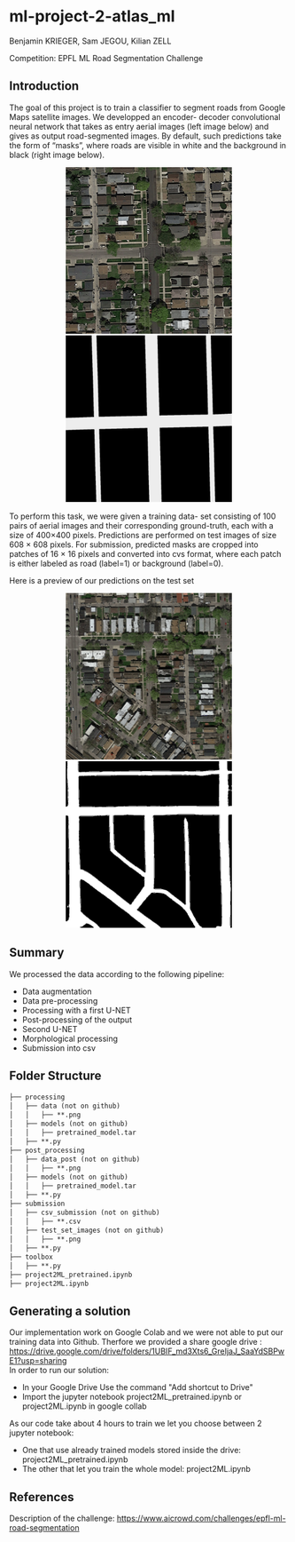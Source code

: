 # ml-project-2-atlas_ml
Benjamin KRIEGER, Sam JEGOU, Kilian ZELL

Competition: EPFL ML Road Segmentation Challenge

## Introduction
The goal of this project is to train a classifier to segment roads
from Google Maps satellite images. We developped an encoder-
decoder convolutional neural network that takes as entry
aerial images (left image below) and gives as output road-segmented images.
By default, such predictions take the form of “masks”,
where roads are visible in white and the background in
black (right image below).

<p align="center">
  <img src="./Images/sat_img.png" alt="Example of satellite image" width="300"/>
  <img src="./Images/gt_img.png" alt="Corresponding mask" width="300"/>
</p>

To perform this task, we were given a training data-
set consisting of 100 pairs of aerial images and their
corresponding ground-truth, each with a size of 400×400
pixels. Predictions are performed on test images of size 608 × 608 pixels. 
For submission,
predicted masks are cropped into patches of 16 × 16 pixels
and converted into cvs format, where each patch is either
labeled as road (label=1) or background (label=0).

Here is a preview of our predictions on the test set
<p align="center">
  <img src="./Images/test_10.png" alt="Example of test image" width="300"/>
  <img src="./Images/pred_test_010.png" alt="Predicted mask" width="300"/>
</p>

## Summary
We processed the data according to the following pipeline:
  - Data augmentation
  - Data pre-processing 
  - Processing with a first U-NET 
  - Post-processing of the output 
  - Second U-NET 
  - Morphological processing 
  - Submission into csv

## Folder Structure
```
├── processing  
│   ├── data (not on github)  
│   │   ├── **.png  
│   ├── models (not on github)  
│   │   ├── pretrained_model.tar  
│   ├── **.py  
├── post_processing  
│   ├── data_post (not on github)  
│   │   ├── **.png  
│   ├── models (not on github)  
│   │   ├── pretrained_model.tar  
│   ├── **.py  
├── submission  
│   ├── csv_submission (not on github)  
│   │   ├── **.csv  
│   ├── test_set_images (not on github)  
│   │   ├── **.png  
│   ├── **.py  
├── toolbox  
│   ├── **.py  
├── project2ML_pretrained.ipynb  
├── project2ML.ipynb  
```

## Generating a solution
Our implementation work on Google Colab and we were not able to put our training data into Github.
Therfore we provided a share google drive : https://drive.google.com/drive/folders/1UBIF_md3Xts6_GreIjaJ_SaaYdSBPwE1?usp=sharing  
In order to run our solution:
  - In your Google Drive Use the command "Add shortcut to Drive"
  - Import the jupyter notebook project2ML_pretrained.ipynb or project2ML.ipynb in google collab

As our code take about 4 hours to train we let you choose between 2 jupyter notebook: 
- One that use already trained models stored inside the drive: project2ML_pretrained.ipynb
- The other that let you train the whole model: project2ML.ipynb


## References
Description of the challenge: https://www.aicrowd.com/challenges/epfl-ml-road-segmentation
